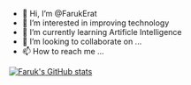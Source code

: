 - 👋 Hi, I’m @FarukErat
- 👀 I’m interested in improving technology
- 🌱 I’m currently learning Artificle Intelligence
- 💞️ I’m looking to collaborate on ...
- 📫 How to reach me ...

[![Faruk's GitHub stats](https://github-readme-stats.vercel.app/api?username=FarukErat)](https://github.com/anuraghazra/github-readme-stats)
